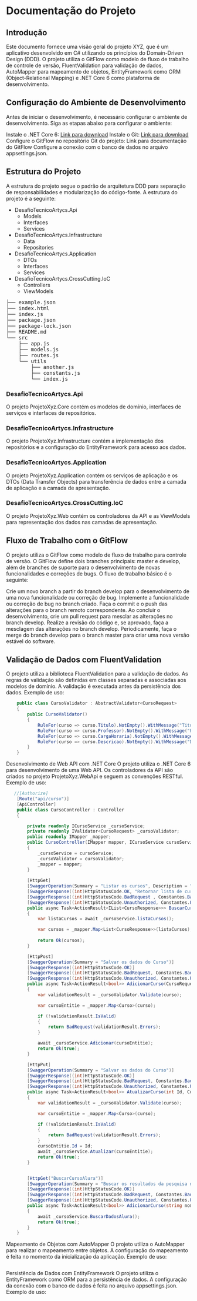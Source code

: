 # Documentação do Projeto

## Introdução
Este documento fornece uma visão geral do projeto XYZ, que é um aplicativo desenvolvido em C# utilizando os princípios do Domain-Driven Design (DDD). O projeto utiliza o GitFlow como modelo de fluxo de trabalho de controle de versão, FluentValidation para validação de dados, AutoMapper para mapeamento de objetos, EntityFramework como ORM (Object-Relational Mapping) e .NET Core 6 como plataforma de desenvolvimento.

## Configuração do Ambiente de Desenvolvimento
Antes de iniciar o desenvolvimento, é necessário configurar o ambiente de desenvolvimento. Siga as etapas abaixo para configurar o ambiente:

Instale o .NET Core 6: [Link para download](https://dotnet.microsoft.com/download/dotnet/6.0)
Instale o Git: [Link para download](https://git-scm.com/downloads)
Configure o GitFlow no repositório Git do projeto: Link para documentação do GitFlow
Configure a conexão com o banco de dados no arquivo appsettings.json.
## Estrutura do Projeto
A estrutura do projeto segue o padrão de arquitetura DDD para separação de responsabilidades e modularização do código-fonte. A estrutura do projeto é a seguinte:

- DesafioTecnicoArtycs.Api
  - Models
  - Interfaces
  - Services
- DesafioTecnicoArtycs.Infrastructure
  - Data
  - Repositories
- DesafioTecnicoArtycs.Application
  - DTOs
  - Interfaces
  - Services
- DesafioTecnicoArtycs.CrossCutting.IoC
  - Controllers
  - ViewModels


<pre>
├── example.json
├── index.html
├── index.js
├── package.json
├── package-lock.json
├── README.md
└── src
    ├── app.js
    ├── models.js
    ├── routes.js
    └── utils
        ├── another.js
        ├── constants.js
        └── index.js
</pre>


### DesafioTecnicoArtycs.Api

O projeto ProjetoXyz.Core contém os modelos de domínio, interfaces de serviços e interfaces de repositórios.

### DesafioTecnicoArtycs.Infrastructure
O projeto ProjetoXyz.Infrastructure contém a implementação dos repositórios e a configuração do EntityFramework para acesso aos dados.

### DesafioTecnicoArtycs.Application
O projeto ProjetoXyz.Application contém os serviços de aplicação e os DTOs (Data Transfer Objects) para transferência de dados entre a camada de aplicação e a camada de apresentação.

### DesafioTecnicoArtycs.CrossCutting.IoC
O projeto ProjetoXyz.Web contém os controladores da API e as ViewModels para representação dos dados nas camadas de apresentação.

## Fluxo de Trabalho com o GitFlow
O projeto utiliza o GitFlow como modelo de fluxo de trabalho para controle de versão. O GitFlow define dois branches principais: master e develop, além de branches de suporte para o desenvolvimento de novas funcionalidades e correções de bugs. O fluxo de trabalho básico é o seguinte:

Crie um novo branch a partir do branch develop para o desenvolvimento de uma nova funcionalidade ou correção de bug.
Implemente a funcionalidade ou correção de bug no branch criado.
Faça o commit e o push das alterações para o branch remoto correspondente.
Ao concluir o desenvolvimento, crie um pull request para mesclar as alterações no branch develop.
Realize a revisão do código e, se aprovado, faça a mesclagem das alterações no branch develop.
Periodicamente, faça o merge do branch develop para o branch master para criar uma nova versão estável do software.
## Validação de Dados com FluentValidation
O projeto utiliza a biblioteca FluentValidation para a validação de dados. As regras de validação são definidas em classes separadas e associadas aos modelos de domínio. A validação é executada antes da persistência dos dados. Exemplo de uso:


```csharp
    public class CursoValidator : AbstractValidator<CursoRequest>
    {
        public CursoValidator()
        {         
            RuleFor(curso => curso.Titulo).NotEmpty().WithMessage("Titulo é obrigatorio.");
            RuleFor(curso => curso.Professor).NotEmpty().WithMessage("Professor é obrigatorio.");
            RuleFor(curso => curso.CargaHoraria).NotEmpty().WithMessage("CargaHoraria é obrigatorio.");
            RuleFor(curso => curso.Descricao).NotEmpty().WithMessage("Descricao é obrigatorio.");
        }
    }
```

Desenvolvimento de Web API com .NET Core
O projeto utiliza o .NET Core 6 para desenvolvimento de uma Web API. Os controladores da API são criados no projeto ProjetoXyz.WebApi e seguem as convenções RESTful. Exemplo de uso:
```csharp
   //[Authorize]
    [Route("api/curso")]
    [ApiController]
    public class CursoController : Controller
    {

        private readonly ICursoService _cursoService;
        private readonly IValidator<CursoRequest> _cursoValidator;
        public readonly IMapper _mapper;
        public CursoController(IMapper mapper, ICursoService cursoService, IValidator<CursoRequest> cursoValidator)
        {
            _cursoService = cursoService;
            _cursoValidator = cursoValidator;
            _mapper = mapper;
        }
         
        [HttpGet]
        [SwaggerOperation(Summary = "Listar os cursos", Description = "Retorna uma lista de todos os cursos disponíveis na base de dados.")]
        [SwaggerResponse((int)HttpStatusCode.OK, "Retornar lista de cursos")]
        [SwaggerResponse((int)HttpStatusCode.BadRequest , Constantes.BadRequestMessage)]
        [SwaggerResponse((int)HttpStatusCode.Unauthorized, Constantes.UnauthorizedMessage)]
        public async Task<ActionResult<IList<CursoResponse>>> BuscarCursos()
        {
            var listaCursos = await _cursoService.listaCursos();

            var cursos = _mapper.Map<List<CursoResponse>>(listaCursos);
            
            return Ok(cursos);
        }

        [HttpPost]
        [SwaggerOperation(Summary = "Salvar os dados do Curso")]
        [SwaggerResponse((int)HttpStatusCode.OK)]
        [SwaggerResponse((int)HttpStatusCode.BadRequest, Constantes.BadRequestMessage)]
        [SwaggerResponse((int)HttpStatusCode.Unauthorized, Constantes.UnauthorizedMessage)]
        public async Task<ActionResult<bool>> AdicionarCurso(CursoRequest curso)
        {
            var validationResult = _cursoValidator.Validate(curso);

            var cursoEntitie = _mapper.Map<Curso>(curso);

            if (!validationResult.IsValid)
            {
                return BadRequest(validationResult.Errors);
            }

            await _cursoService.Adicionar(cursoEntitie);
            return Ok(true);
        }

        [HttpPut]
        [SwaggerOperation(Summary = "Salvar os dados do Curso")]
        [SwaggerResponse((int)HttpStatusCode.OK)]
        [SwaggerResponse((int)HttpStatusCode.BadRequest, Constantes.BadRequestMessage)]
        [SwaggerResponse((int)HttpStatusCode.Unauthorized, Constantes.UnauthorizedMessage)]
        public async Task<ActionResult<bool>> AtualizarCurso(int Id, CursoRequest curso)
        {
            var validationResult = _cursoValidator.Validate(curso);

            var cursoEntitie = _mapper.Map<Curso>(curso);

            if (!validationResult.IsValid)
            {
                return BadRequest(validationResult.Errors);
            }
            cursoEntitie.Id = Id;
            await _cursoService.Atualizar(cursoEntitie);
            return Ok(true);
        }


        [HttpGet("BuscarCursoAlura")]
        [SwaggerOperation(Summary = "Buscar os resultados da pesquisa no site da alura.")]
        [SwaggerResponse((int)HttpStatusCode.OK)]
        [SwaggerResponse((int)HttpStatusCode.BadRequest, Constantes.BadRequestMessage)]
        [SwaggerResponse((int)HttpStatusCode.Unauthorized, Constantes.UnauthorizedMessage)]
        public async Task<ActionResult<bool>> AdicionarCurso(string nomeCurso)
        {
            await _cursoService.BuscarDadosAlura();
            return Ok(true);
        }
    }
```

Mapeamento de Objetos com AutoMapper
O projeto utiliza o AutoMapper para realizar o mapeamento entre objetos. A configuração do mapeamento é feita no momento da inicialização da aplicação. Exemplo de uso:
```csharp
```



Persistência de Dados com EntityFramework
O projeto utiliza o EntityFramework como ORM para a persistência de dados. A configuração da conexão com o banco de dados é feita no arquivo appsettings.json. Exemplo de uso:
```csharp
```